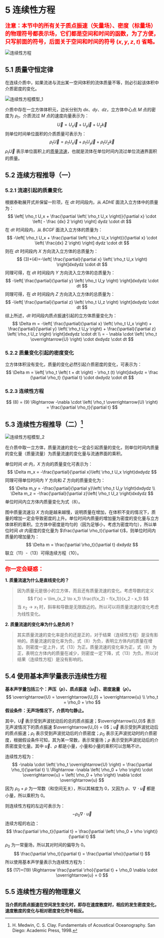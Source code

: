 # 5 连续性方程

<font color="red" size=4>**注意：本节中的所有关于质点振速（矢量场）、密度（标量场）的物理符号都表示场，它们都是空间和时间的函数，为了方便，只写前面的符号，后面关于空间和时间的符号 $(x, y, z, t)$ 省略。**</font>

![连续性方程](./resources/Chapter1-声学基础/连续性方程.jpg)



## 5.1 质量守恒定律

在连续介质中，如果流进与流出某一空间体积的流体质量不等，则必引起该体积中介质密度的变化。



![连续性方程模型_1](./resources/Chapter1-声学基础/连续性方程模型_1.jpg)

介质中存在一立方体体积元，边长分别为 $dx、dy、dz$，立方体中心点 $M$ 点的密度为 $\rho_t$，介质流过 $M$ 点的速度向量表示为： 
$$
\overrightarrow{U}=U_x \overrightarrow{i} + U_y \overrightarrow{j} + U_z \overrightarrow{k}
$$
则单位时间单位面积的介质质量可表示为：
$$
\rho_t \overrightarrow{U} = \rho_t U_x \overrightarrow{i} + \rho_t U_y \overrightarrow{j} + \rho_t U_z \overrightarrow{k}
$$
$\rho_t \overrightarrow{U}$ 表示单位面积上的[质量流速](https://baike.baidu.com/item/%E8%B4%A8%E9%87%8F%E6%B5%81%E9%80%9F/5163867?fr=aladdin)，也就是流体在单位时间内流过单位流通界面积的质量。



## 5.2 连续方程推导（一）

### 5.2.1 流速引起的质量变化

根据泰勒展开式并保留一阶项，在 $dt$ 时间段内，从 $ADHE$ 面流入立方体中的质量为：
$$
\left[ \rho_t U_x + \frac{\partial \left( \rho_t U_x \right)}{\partial x} \cdot \left( - \frac {dx} 2 \right) \right] dydz \cdot dt
$$
在 $dt$ 时间段内，从 $BCGF$ 面流入立方体的质量为：
$$
-\left[ \rho_t U_x + \frac{\partial \left( \rho_t U_x \right)}{\partial x} \cdot \left( \frac{dx} 2 \right) \right] dydz \cdot dt
$$
则在 $dt$ 时间段内 $X$ 方向流入立方体的总质量为：
$$
(3)+(4)=-\left[ \frac{\partial}{\partial x} \left( \rho_t U_x \right) \right]dxdydz \cdot dt
$$
同理可得，在 $dt$ 时间段内 $Y$ 方向流入立方体的总质量为：
$$
-\left[ \frac{\partial}{\partial y} \left( \rho_t U_y \right) \right]dxdydz \cdot dt
$$
同理可得，在 $dt$ 时间段内 $Z$ 方向流入立方体的总质量为：
$$
-\left[ \frac{\partial}{\partial z} \left( \rho_t U_z \right) \right]dxdydz \cdot dt
$$
综上所述，$dt$ 时间段内质点振速引起的立方体质量变化为：
$$
\Delta m = -\left[ \frac{\partial}{\partial x} \left( \rho_t U_x \right) + \frac{\partial}{\partial y} \left( \rho_t U_y \right) + \frac{\partial}{\partial z} \left( \rho_t U_z \right) \right]dxdydz \cdot dt \\ = - \nabla \cdot \left( \rho_t \overrightarrow{U} \right) \cdot dxdydz \cdot dt
$$

### 5.2.2 质量变化引起的密度变化

立方体体积没有变化，质量的变化必然引起介质密度的变化，可表示为：
$$
\Delta m = \left[ \rho_t \left( t + dt \right) - \rho_t (t) \right]dxdydz = \frac {\partial \rho_t} {\partial t} \cdot dxdydz \cdot dt
$$

### 5.2.3 连续性方程
$$
(8) = (9) \Rightarrow -\nabla \cdot \left( \rho_t \overrightarrow{U} \right) = \frac{\partial \rho_t}{\partial t}
$$



## 5.3 连续性方程推导（二）[^1]

![连续性方程模型_2](./resources/Chapter1-声学基础/连续性方程模型_2.jpg)

在介质中取一立方体，质量流速的变化一定会引起质量的变化，则单位时间内质量的变化量（质量流量）为质量流速的变化量与流通界面的乘积。

单位时间 $dt$ 内，$X$ 方向的质量变化可表示为：
$$
\Delta m_x = -\frac{\partial}{\partial x}\left( \rho_t U_x \right)dxdydz
$$
同理可得单位时间内 $Y$ 方向和 $Z$ 方向的质量变化为：
$$
\Delta m_y = -\frac{\partial}{\partial y}\left( \rho_t U_y \right)dxdydz \\
\Delta m_z = -\frac{\partial}{\partial z}\left( \rho_t U_z \right)dxdydz
$$
单位时间内立方体内质量变化为式（8）。

图中质量流速沿 $X$ 方向是越来越慢，说明质量在增加，在体积不变的情况下，质量的增加一定会导致密度的上升。单位时间内质量的增加量为密度的变化量与立方体体积的乘积。立方体中密度是均匀的（因为足够小，考虑为密度均匀），所以单位时间 $dt$ 内密度的变化量为 $\frac{\partial \rho_t}{\partial t}$，则单位时间内质量的增加量为：
$$
\Delta m = \frac{\partial \rho_t}{\partial t} dxdydz
$$
联立（11）-（13）可得连续方程（10）。

---

<font color="red" size=4>**你一定会疑惑：**</font>

**1. 质量流速为什么是直线变化的？**

> 因为质量元是很小的立方体，而且还有质量流速的变化。考虑导数的定义
> $$
> f'(x) = \lim_{x_2 \to x_1} \frac{f(x_2) - f(x_1)}{x_2 - x_1}
> $$
> 当 $x_2 \to x_1$ 时，斜率和导数是无限趋近的。所以可以将质量流速的变化考虑为线性变化。

**2. 质量流速的变化率为什么是负的？**

> 其实质量流速的变化率是负的还是正的，对于结果（连续性方程）是没有影响的。质量流速的变化率为负，式（8）为负，表明立方体内的质量在增加，则密度一定上升，式（13）为正。质量流速的变化率为正，式（8）为正，表明立方体内的质量在减少，则密度一定下降，式（13）为负。所以对结果（连续性方程）是没有影响的。



## 5.4 使用基本声学量表示连续性方程

**基本声学量包括三个：声压（$p$）、质点振速（$\overrightarrow{u}$）、密度逾量（$\rho$）。**
$$
\overrightarrow{U} = \overrightarrow{U_0} + \overrightarrow{u} \\
\rho_t = \rho_0 + \rho
$$
**假设条件：无声场情况下，介质均匀静止。**

其中，$\overrightarrow{U}$ 表示受到声波扰动后的总的质点振速；$\overrightarrow{U_0}$ 表示无声波情况下的质点振速 $\overrightarrow{U_0} = 0$；$\overrightarrow{u}$ 表示受到声波扰动后的质点振速；$\rho_t$ 表示受到声波扰动后的介质密度；$\rho_0$ 表示无声波扰动时的介质密度，根据假设条件可知，其为某一常数，表示常量场；$\rho$ 表示受到声波扰动后的介质密度变化量。其中 $\overrightarrow{u}、\rho$ 都是小量，小量和小量的乘积可以忽略不计。

连续性方程为：
$$
-\nabla \cdot \left( \rho_t \overrightarrow{U} \right) = \frac{\partial \rho_t}{\partial t} \\ \Rightarrow -\nabla \left( \rho_0 + \rho \right) \cdot \overrightarrow{u} = \left( \rho_0 + \rho \right) \nabla \cdot \overrightarrow{u}
$$
因为 $\rho_0 + \rho$ 为一常数（和空间无关），所以其梯度为 0，又因为 $\rho、\nabla \cdot \overrightarrow{u}$ 都是小量，所以乘积为 0。

则连续性方程的左边可表示为：
$$
-\rho_0 \nabla \cdot \overrightarrow{u}
$$
连续方程的右边：
$$
\frac{\partial \rho_t}{\partial t} = \frac{\partial \left( \rho_0 + \rho \right)}{\partial t}
$$
$\rho_0$ 为一常量场，所以其对时间的偏导为 0。
$$
\frac{\partial \rho_t}{\partial t} = \frac{\partial \rho}{\partial t}
$$
所以使用基本声学量表示为连续性方程为：
$$
(17)=(19) \Rightarrow \frac{\partial \rho}{\partial t} + \rho_0 \nabla \cdot \overrightarrow{u} = 0
$$



## 5.5 连续性方程的物理意义

**当介质的质点振速在空间发生变化时，即存在速度散度时，相应的发生密度变化，速度散度的变化与相对密度变化符号相反。**





[^1]: H. Medwin, C. S. Clay. Fundamentals of Acoustical Oceanography. San Diego:  Academic Press, 1998.

